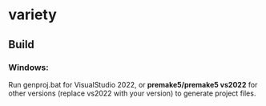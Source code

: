 # variety
## Build
### Windows:
Run genproj.bat for VisualStudio 2022, or **premake5/premake5 vs2022** for other versions (replace vs2022 with your version) to generate project files.
